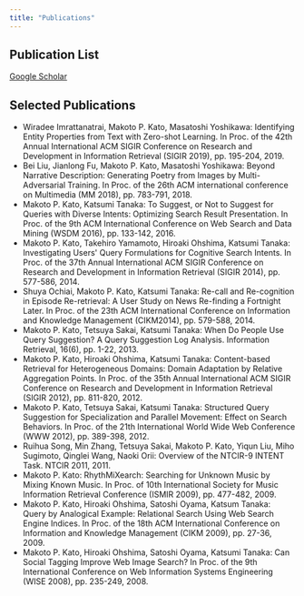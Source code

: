```yaml
---
title: "Publications"
---
```


## Publication List

[Google Scholar](https://scholar.google.co.jp/citations?user=Gr2Q2dQAAAAJ)

## Selected Publications

- Wiradee Imrattanatrai, Makoto P. Kato, Masatoshi Yoshikawa: Identifying Entity Properties from Text with Zero-shot Learning. In Proc. of the 42th Annual International ACM SIGIR Conference on Research and Development in Information Retrieval (SIGIR 2019), pp. 195-204, 2019.
- Bei Liu, Jianlong Fu, Makoto P. Kato, Masatoshi Yoshikawa: Beyond Narrative Description: Generating Poetry from Images by Multi-Adversarial Training. In Proc. of the 26th ACM international conference on Multimedia (MM 2018), pp. 783-791, 2018.
- Makoto P. Kato, Katsumi Tanaka: To Suggest, or Not to Suggest for Queries with Diverse Intents: Optimizing Search Result Presentation. In Proc. of the 9th ACM International Conference on Web Search and Data Mining (WSDM 2016), pp. 133-142, 2016.
- Makoto P. Kato, Takehiro Yamamoto, Hiroaki Ohshima, Katsumi Tanaka: Investigating Users' Query Formulations for Cognitive Search Intents. In Proc. of the 37th Annual International ACM SIGIR Conference on Research and Development in Information Retrieval (SIGIR 2014), pp. 577-586, 2014.
- Shuya Ochiai, Makoto P. Kato, Katsumi Tanaka: Re-call and Re-cognition in Episode Re-retrieval: A User Study on News Re-finding a Fortnight Later. In Proc. of the 23th ACM International Conference on Information and Knowledge Management (CIKM2014), pp. 579-588, 2014.
- Makoto P. Kato, Tetsuya Sakai, Katsumi Tanaka: When Do People Use Query Suggestion? A Query Suggestion Log Analysis. Information Retrieval, 16(6), pp. 1-22, 2013.
- Makoto P. Kato, Hiroaki Ohshima, Katsumi Tanaka: Content-based Retrieval for Heterogeneous Domains: Domain Adaptation by Relative Aggregation Points. In Proc. of the 35th Annual International ACM SIGIR Conference on Research and Development in Information Retrieval (SIGIR 2012), pp. 811-820, 2012.
- Makoto P. Kato, Tetsuya Sakai, Katsumi Tanaka: Structured Query Suggestion for Specialization and Parallel Movement: Effect on Search Behaviors. In Proc. of the 21th International World Wide Web Conference (WWW 2012), pp. 389-398, 2012.
- Ruihua Song, Min Zhang, Tetsuya Sakai, Makoto P. Kato, Yiqun Liu, Miho Sugimoto, Qinglei Wang, Naoki Orii: Overview of the NTCIR-9 INTENT Task. NTCIR 2011, 2011.
- Makoto P. Kato: RhythMiXearch: Searching for Unknown Music by Mixing Known Music. In Proc. of 10th International Society for Music Information Retrieval Conference (ISMIR 2009), pp. 477-482, 2009.
- Makoto P. Kato, Hiroaki Ohshima, Satoshi Oyama, Katsum Tanaka: Query by Analogical Example: Relational Search Using Web Search Engine Indices. In Proc. of the 18th ACM International Conference on Information and Knowledge Management (CIKM 2009), pp. 27-36, 2009.
- Makoto P. Kato, Hiroaki Ohshima, Satoshi Oyama, Katsumi Tanaka: Can Social Tagging Improve Web Image Search? In Proc. of the 9th International Conference on Web Information Systems Engineering (WISE 2008), pp. 235-249, 2008.


